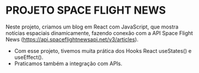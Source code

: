 
# PROJETO SPACE FLIGHT NEWS

Neste projeto, criamos um blog em React com JavaScript, que mostra notícias espaciais dinamicamente, 
fazendo conexão com a API Space Flight News (https://api.spaceflightnewsapi.net/v3/articles).

 - Com esse projeto, tivemos muita prática dos Hooks React useStates() e useEffect(). 
 - Praticamos também a integração com APIs. 






